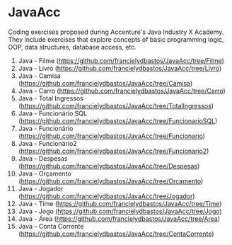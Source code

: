 # JavaAcc
Coding exercises proposed during Accenture's Java Industry X Academy. They include exercises that explore concepts of basic programming logic, OOP, data structures, database access, etc.

1. Java - Filme (https://github.com/francielydbastos/JavaAcc/tree/Filme)
2. Java - Livro (https://github.com/francielydbastos/JavaAcc/tree/Livro)
3. Java - Camisa (https://github.com/francielydbastos/JavaAcc/tree/Camisa)
4. Java - Carro (https://github.com/francielydbastos/JavaAcc/tree/Carro)
5. Java - Total Ingressos (https://github.com/francielydbastos/JavaAcc/tree/TotalIngressos)
6. Java - Funcionário SQL (https://github.com/francielydbastos/JavaAcc/tree/FuncionarioSQL)
7. Java - Funcionário (https://github.com/francielydbastos/JavaAcc/tree/Funcionario)
8. Java - Funcionário2 (https://github.com/francielydbastos/JavaAcc/tree/Funcionario2)
9. Java - Despesas (https://github.com/francielydbastos/JavaAcc/tree/Despesas)
10. Java - Orçamento (https://github.com/francielydbastos/JavaAcc/tree/Orcamento)
11. Java - Jogador (https://github.com/francielydbastos/JavaAcc/tree/Jogador)
12. Java - Time (https://github.com/francielydbastos/JavaAcc/tree/Time)
13. Java - Jogo (https://github.com/francielydbastos/JavaAcc/tree/Jogo)
14. Java - Área (https://github.com/francielydbastos/JavaAcc/tree/Area)
15. Java - Conta Corrente (https://github.com/francielydbastos/JavaAcc/tree/ContaCorrente)
